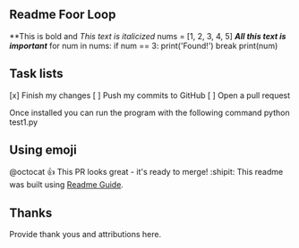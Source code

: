 ## Readme Foor Loop
**This is bold and *This text is italicized*
nums = [1, 2, 3, 4, 5]  ***All this text is important***
for num in nums:
    if num == 3:
        print('Found!')
        break
    print(num)

## Task lists
[x] Finish my changes
[ ] Push my commits to GitHub
[ ] Open a pull request

Once installed you can run the program with the following command
python test1.py
 ## Using emoji
 @octocat :+1: This PR looks great - it's ready to merge! :shipit:
This readme was built using [Readme Guide](https://docs.github.com/en/github/writing-on-github/basic-writing-and-formatting-syntax).
## Thanks
Provide thank yous and attributions here.
